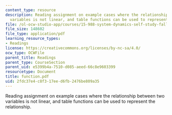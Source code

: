```yaml
---
content_type: resource
description: Reading assignment on example cases where the relationship between two
  variables is not linear, and table functions can be used to represent the relationship.
file: /ol-ocw-studio-app/courses/15-988-system-dynamics-self-study-fall-1998-spring-1999/2fdc37e4c8f317eed6fb2476be809a35_function.pdf
file_size: 148602
file_type: application/pdf
learning_resource_types:
- Readings
license: https://creativecommons.org/licenses/by-nc-sa/4.0/
ocw_type: OCWFile
parent_title: Readings
parent_type: CourseSection
parent_uid: e5399b4a-7510-d085-aeed-66c8e9603399
resourcetype: Document
title: function.pdf
uid: 2fdc37e4-c8f3-17ee-d6fb-2476be809a35
---
```

Reading assignment on example cases where the relationship between two variables is not linear, and table functions can be used to represent the relationship.